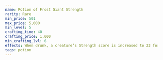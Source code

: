 ```yaml
---
name: Potion of Frost Giant Strength
rarity: Rare
min_price: 501
max_price: 5,000
min_level: 5
crafting_time: 40
crafting_price: 1,000
min_crafting_lvl: 6
effects: When drunk, a creature’s Strength score is increased to 23 for 1 hour.
tags: potion
---
```

